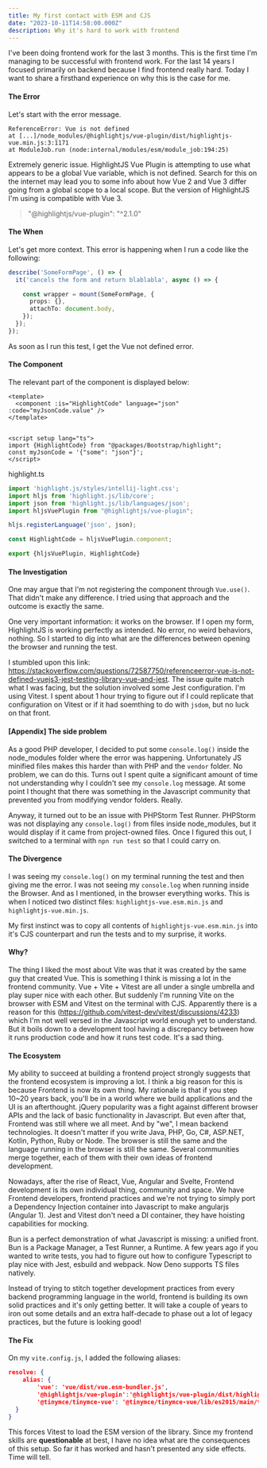 ```yaml
---
title: My first contact with ESM and CJS
date: "2023-10-11T14:58:00.000Z"
description: Why it's hard to work with frontend
---
```


I've been doing frontend work for the last 3 months. This is the first
time I'm managing to be successful with frontend work. For the last
14 years I focused primarily on backend because I find frontend really
hard. Today I want to share a firsthand experience on why this is
the case for me.


#### The Error

Let's start with the error message.

```
ReferenceError: Vue is not defined
at [...]/node_modules/@highlightjs/vue-plugin/dist/highlightjs-vue.min.js:3:1171
at ModuleJob.run (node:internal/modules/esm/module_job:194:25)
```

Extremely generic issue. HighlightJS Vue Plugin is attempting to use
what appears to be a global Vue variable, which is not defined.
Search for this on the internet may lead you to some info about how
Vue 2 and Vue 3 differ going from a global scope to a local scope.
But the version of HighlightJS I'm using is compatible with Vue 3.

> "@highlightjs/vue-plugin": "^2.1.0"

#### The When

Let's get more context. This error is happening when I run a code
like the following:


```ts
describe('SomeFormPage', () => {
  it('cancels the form and return blablabla', async () => {

    const wrapper = mount(SomeFormPage, {
      props: {},
      attachTo: document.body,
    });
  });
});
```

As soon as I run this test, I get the Vue not defined error.

#### The Component

The relevant part of the component is displayed below:

```vue
<template>
  <component :is="HighlightCode" language="json" :code="myJsonCode.value" />
</template>


<script setup lang="ts">
import {HighlightCode} from "@packages/Bootstrap/highlight";
const myJsonCode = '{"some": "json"}';
</script>
```

highlight.ts
```ts
import 'highlight.js/styles/intellij-light.css';
import hljs from 'highlight.js/lib/core';
import json from 'highlight.js/lib/languages/json';
import hljsVuePlugin from "@highlightjs/vue-plugin";

hljs.registerLanguage('json', json);

const HighlightCode = hljsVuePlugin.component;

export {hljsVuePlugin, HighlightCode}
```

#### The Investigation

One may argue that I'm not registering the component through `Vue.use()`.
That didn't make any difference. I tried using that approach and the outcome
is exactly the same.

One very important information: it works on the browser. If I open
my form, HighlightJS is working perfectly as intended. No error, no
weird behaviors, nothing. So I started to dig into what are the
differences between opening the browser and running the test.

I stumbled upon this link: https://stackoverflow.com/questions/72587750/referenceerror-vue-is-not-defined-vuejs3-jest-testing-library-vue-and-jest.
The issue quite match what I was facing, but the solution involved some
Jest configuration. I'm using Vitest. I spent about 1 hour trying
to figure out if I could replicate that configuration on Vitest
or if it had soemthing to do with `jsdom`, but no luck on that
front.

#### [Appendix] The side problem 

As a good PHP developer, I decided to put some `console.log()` inside
the node_modules folder where the error was happening. Unfortunately
JS minified files makes this harder than with PHP and the `vendor`
folder. No problem, we can do this. Turns out I spent quite a 
significant amount of time not understanding why I couldn't see my
`console.log` message. At some point I thought that there was something
in the Javascript community that prevented you from modifying
vendor folders. Really.

Anyway, it turned out to be an issue with PHPStorm Test Runner. 
PHPStorm was not displaying any `console.log()` from files inside
node_modules, but it would display if it came from project-owned files.
Once I figured this out, I switched to a terminal with `npn run test`
so that I could carry on.

#### The Divergence

I was seeing my `console.log()` on my terminal running the test and
then giving me the error. I was not seeing my `console.log` when
running inside the Browser. And as I mentioned, in the browser everything
works. This is when I noticed two distinct files: 
`highlightjs-vue.esm.min.js` and `highlightjs-vue.min.js`.

My first instinct was to copy all contents of `highlightjs-vue.esm.min.js`
into it's CJS counterpart and run the tests and to my surprise, it works.

#### Why?

The thing I liked the most about Vite was that it was created by
the same guy that created Vue. This is something I think is
missing a lot in the frontend community. Vue + Vite + Vitest are
all under a single umbrella and play super nice with each other.
But suddenly I'm running Vite on the browser with ESM and Vitest
on the terminal with CJS. Apparently there is a reason for this
(https://github.com/vitest-dev/vitest/discussions/4233) which I'm
not well versed in the Javascript world enough yet to understand.
But it boils down to a development tool having a discrepancy between
how it runs production code and how it runs test code. It's a sad thing.

#### The Ecosystem

My ability to succeed at building a frontend project strongly suggests
that the frontend ecosystem is improving a lot. I think a big reason
for this is because Frontend is now its own thing. My rationale is that
if you step 10~20 years back, you'll be in a world where we build
applications and the UI is an afterthought. jQuery popularity was
a fight against different browser APIs and the lack of basic functionality
in Javascript. But even after that, Frontend was still where we all
meet. And by "we", I mean backend technologies. It doesn't matter
if you write Java, PHP, Go, C#, ASP.NET, Kotlin, Python, Ruby or Node.
The browser is still the same and the language running in the browser
is still the same. Several communities merge together, each of them
with their own ideas of frontend development.

Nowadays, after the rise of React, Vue, Angular and Svelte, Frontend
development is its own individual thing, community and space. We
have Frontend developers, frontend practices and we're not trying
to simply port a Dependency Injection container into Javascript to
make angularjs (Angular 1). Jest and Vitest don't need a DI container,
they have hoisting capabilities for mocking. 

Bun is a perfect demonstration of what Javascript is missing: a
unified front. Bun is a Package Manager, a Test Runner, a Runtime.
A few years ago if you wanted to write tests, you had to figure out
how to configure Typescript to play nice with Jest, esbuild and 
webpack. Now Deno supports TS files natively.

Instead of trying to stitch together development practices from every
backend programming language in the world, frontend is building
its own solid practices and it's only getting better. It will take
a couple of years to iron out some details and an extra half-decade
to phase out a lot of legacy practices, but the future is looking
good!

#### The Fix

On my `vite.config.js`, I added the following aliases: 

```json
resolve: {
    alias: {
        'vue': 'vue/dist/vue.esm-bundler.js', 
        '@highlightjs/vue-plugin':'@highlightjs/vue-plugin/dist/highlightjs-vue.esm.min.js',
        '@tinymce/tinymce-vue': '@tinymce/tinymce-vue/lib/es2015/main/ts/index.js',
  }
}
```

This forces Vitest to load the ESM version of the library. Since my
frontend skills are **questionable** at best, I have no idea what
are the consequences of this setup. So far it has worked and hasn't
presented any side effects. Time will tell.